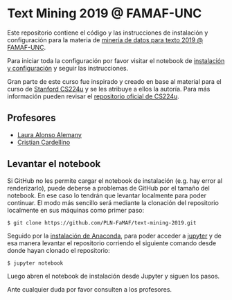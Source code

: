 # Text Mining 2019 @ FAMAF-UNC

Este repositorio contiene el código y las instrucciones de instalación y configuración para la
materia de [minería de datos para texto 2019 @ FAMAF-UNC](https://sites.google.com/view/text-mining-2019).

Para iniciar toda la configuración por favor visitar el notebook de
[instalación y configuración](instalacion.ipynb) y seguir las instrucciones.

Gran parte de este curso fue inspirado y creado en base al material para el curso de
[Stanford CS224u](http://web.stanford.edu/class/cs224u/) y se les atribuye a ellos la autoría.
Para más información pueden revisar el [repositorio oficial de CS224u](https://github.com/cgpotts/cs224u).

## Profesores

- [Laura Alonso Alemany](https://cs.famaf.unc.edu.ar/~laura)
- [Cristian Cardellino](https://crscardellino.github.io)

## Levantar el notebook

Si GitHub no les permite cargar el notebook de instalación (e.g. hay error al renderizarlo), puede
deberse a problemas de GitHub por el tamaño del notebook. En ese caso lo tendrán que levantar
localmente para poder continuar. El modo más sencillo será mediante la clonación del
repositorio localmente en sus máquinas como primer paso:

    $ git clone https://github.com/PLN-FaMAF/text-mining-2019.git

Seguido por la [instalación de Anaconda](https://docs.anaconda.com/anaconda/install/), para
poder acceder a [jupyter](https://www.jupyter.org) y de esa manera levantar el repositorio
corriendo el siguiente comando desde donde hayan clonado el repositorio:

    $ jupyter notebook

Luego abren el notebook de instalación desde Jupyter y siguen los pasos.

Ante cualquier duda por favor consulten a los profesores.